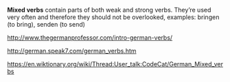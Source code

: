 **Mixed verbs** contain parts of both weak and strong verbs. They’re used very often and therefore they should not be overlooked, examples: bringen (to bring), senden (to send)

http://www.thegermanprofessor.com/intro-german-verbs/

http://german.speak7.com/german_verbs.htm

https://en.wiktionary.org/wiki/Thread:User_talk:CodeCat/German_Mixed_verbs